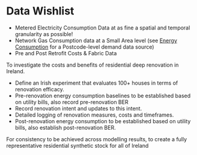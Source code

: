 # Data Wishlist

- Metered Electricity Consumption Data at as fine a spatial and temporal granularity as possible!
- Network Gas Consumption data at a Small Area level (see [Energy Consumption](#energy-consumption) for a Postcode-level demand data source)
- Pre and Post Retrofit Costs & Fabric Data

To investigate the costs and benefits of residential deep renovation in Ireland.
- Define an Irish experiment that evaluates 100+ houses in terms of renovation efficacy.
- Pre-renovation energy consumption baselines to be established based on utility bills, also record pre-renovation BER
- Record renovation intent and updates to this intent.
- Detailed logging of renovation measures, costs and timeframes.
- Post-renovation energy consumption to be established based on utility bills, also establish post-renovation BER.

For consistency to be achieved across modelling results, to create a fully representative residential synthetic stock for all of Ireland

